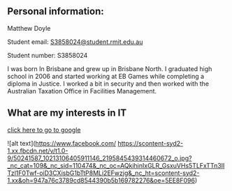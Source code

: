 

## Personal information: 
Matthew Doyle


Student email: 
S3858024@student.rmit.edu.au

Student number: 
S3858024

I was born In Brisbane and grew up in Brisbane North. I graduated high school in 2006 and started working at EB Games while completing a diploma in Justice. I worked a bit in security and then worked with the Australian Taxation Office in Facilities Management. 

## What are my interests in IT

[click here to go to google](https://www.google.com)


![alt text](https://www.facebook.com/
https://scontent-syd2-1.xx.fbcdn.net/v/t1.0-9/50241587_10213106405911146_2195845439314460672_o.jpg?_nc_cat=109&_nc_sid=110474&_nc_oc=AQkihinIxGLR_GsxuVHs5TLFxTTn3IITzl1F0Twf-oiD3CXisbG1bTtP8MLi2EFwzjg&_nc_ht=scontent-syd2-1.xx&oh=947a76c3789cd8544390b5b169782276&oe=5EE8F096)
